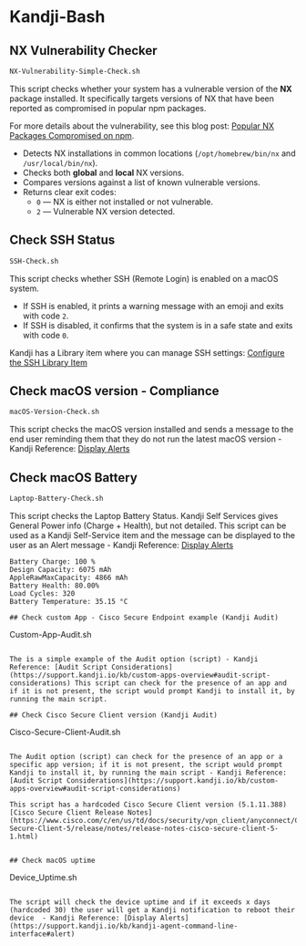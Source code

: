 # Kandji-Bash


## NX Vulnerability Checker

```bash
NX-Vulnerability-Simple-Check.sh
```

This script checks whether your system has a vulnerable version of the **NX** package installed. It specifically targets versions of NX that have been reported as compromised in popular npm packages.

For more details about the vulnerability, see this blog post: [Popular NX Packages Compromised on npm](https://www.aikido.dev/blog/popular-nx-packages-compromised-on-npm).

- Detects NX installations in common locations (`/opt/homebrew/bin/nx` and `/usr/local/bin/nx`).
- Checks both **global** and **local** NX versions.
- Compares versions against a list of known vulnerable versions.
- Returns clear exit codes:
  - `0` — NX is either not installed or not vulnerable.
  - `2` — Vulnerable NX version detected.

## Check SSH Status

```bash
SSH-Check.sh
```

This script checks whether SSH (Remote Login) is enabled on a macOS system.  
- If SSH is enabled, it prints a warning message with an emoji and exits with code `2`.  
- If SSH is disabled, it confirms that the system is in a safe state and exits with code `0`.

Kandji has a Library item where you can manage SSH settings:
[Configure the SSH Library Item](https://support.kandji.io/kb/configure-the-ssh-library-item)

## Check macOS version - Compliance

```bash
macOS-Version-Check.sh
```

This script checks the macOS version installed and sends a message to the end user reminding them that they do not run the latest macOS version   - Kandji Reference: [Display Alerts](https://support.kandji.io/kb/kandji-agent-command-line-interface#alert) 

## Check macOS Battery

```bash
Laptop-Battery-Check.sh
```

This script checks the Laptop Battery Status. Kandji Self Services gives General Power info (Charge + Health), but not detailed. This script can be used as a Kandji Self-Service item and the message can be displayed to the user as an Alert message  - Kandji Reference: [Display Alerts](https://support.kandji.io/kb/kandji-agent-command-line-interface#alert) 

```
Battery Charge: 100 %
Design Capacity: 6075 mAh
AppleRawMaxCapacity: 4866 mAh
Battery Health: 80.00%
Load Cycles: 320
Battery Temperature: 35.15 °C

## Check custom App - Cisco Secure Endpoint example (Kandji Audit)

```
Custom-App-Audit.sh
```

The is a simple example of the Audit option (script) - Kandji Reference: [Audit Script Considerations](https://support.kandji.io/kb/custom-apps-overview#audit-script-considerations) This script can check for the presence of an app and if it is not present, the script would prompt Kandji to install it, by running the main script. 

## Check Cisco Secure Client version (Kandji Audit)

```
Cisco-Secure-Client-Audit.sh
```

The Audit option (script) can check for the presence of an app or a specific app version; if it is not present, the script would prompt Kandji to install it, by running the main script - Kandji Reference: [Audit Script Considerations](https://support.kandji.io/kb/custom-apps-overview#audit-script-considerations)

This script has a hardcoded Cisco Secure Client version (5.1.11.388)
[Cisco Secure Client Release Notes](https://www.cisco.com/c/en/us/td/docs/security/vpn_client/anyconnect/Cisco-Secure-Client-5/release/notes/release-notes-cisco-secure-client-5-1.html)


## Check macOS uptime

```
Device_Uptime.sh
```

The script will check the device uptime and if it exceeds x days (hardcoded 30) the user will get a Kandji notification to reboot their device  - Kandji Reference: [Display Alerts](https://support.kandji.io/kb/kandji-agent-command-line-interface#alert) 